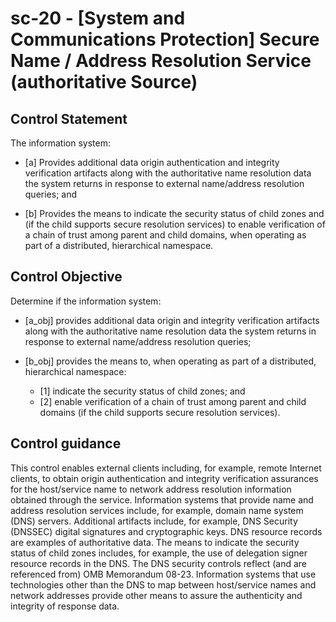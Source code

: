 # sc-20 - \[System and Communications Protection\] Secure Name / Address Resolution Service (authoritative Source)

## Control Statement

The information system:

- \[a\] Provides additional data origin authentication and integrity verification artifacts along with the authoritative name resolution data the system returns in response to external name/address resolution queries; and

- \[b\] Provides the means to indicate the security status of child zones and (if the child supports secure resolution services) to enable verification of a chain of trust among parent and child domains, when operating as part of a distributed, hierarchical namespace.

## Control Objective

Determine if the information system:

- \[a_obj\] provides additional data origin and integrity verification artifacts along with the authoritative name resolution data the system returns in response to external name/address resolution queries;

- \[b_obj\] provides the means to, when operating as part of a distributed, hierarchical namespace:

  - \[1\] indicate the security status of child zones; and
  - \[2\] enable verification of a chain of trust among parent and child domains (if the child supports secure resolution services).

## Control guidance

This control enables external clients including, for example, remote Internet clients, to obtain origin authentication and integrity verification assurances for the host/service name to network address resolution information obtained through the service. Information systems that provide name and address resolution services include, for example, domain name system (DNS) servers. Additional artifacts include, for example, DNS Security (DNSSEC) digital signatures and cryptographic keys. DNS resource records are examples of authoritative data. The means to indicate the security status of child zones includes, for example, the use of delegation signer resource records in the DNS. The DNS security controls reflect (and are referenced from) OMB Memorandum 08-23. Information systems that use technologies other than the DNS to map between host/service names and network addresses provide other means to assure the authenticity and integrity of response data.
